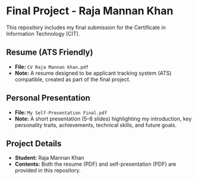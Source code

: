 # Final Project - Raja Mannan Khan

This repository includes my final submission for the Certificate in Information Technology (CIT).

##  Resume (ATS Friendly)  
- **File:** `CV Raja Mannan khan.pdf`  
- **Note:** A resume designed to be applicant tracking system (ATS) compatible, created as part of the final project.  

##  Personal Presentation  
- **File:** `My Self-Presentation Final.pdf`  
- **Note:** A short presentation (5–8 slides) highlighting my introduction, key personality traits, achievements, technical skills, and future goals.  

##  Project Details  
- **Student:** Raja Mannan Khan  
- **Contents:** Both the resume (PDF) and self-presentation (PDF) are provided in this repository.  
